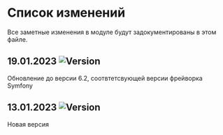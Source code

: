 # Список изменений

Все заметные изменения в модуле будут задокументированы в этом файле.

## 19.01.2023 ![Version](https://img.shields.io/badge/version-v6.2.0-blue)

Обновление до версии 6.2, соотвтетсвующей версии фрейворка Symfony

## 13.01.2023 ![Version](https://img.shields.io/badge/version-v1.0.0-blue)

Новая версия